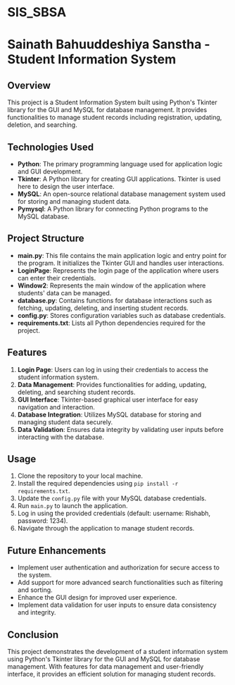 # SIS_SBSA


# Sainath Bahuuddeshiya Sanstha - Student Information System

## Overview
This project is a Student Information System built using Python's Tkinter library for the GUI and MySQL for database management. It provides functionalities to manage student records including registration, updating, deletion, and searching.

## Technologies Used
- **Python**: The primary programming language used for application logic and GUI development.
- **Tkinter**: A Python library for creating GUI applications. Tkinter is used here to design the user interface.
- **MySQL**: An open-source relational database management system used for storing and managing student data.
- **Pymysql**: A Python library for connecting Python programs to the MySQL database.

## Project Structure
- **main.py**: This file contains the main application logic and entry point for the program. It initializes the Tkinter GUI and handles user interactions.
- **LoginPage**: Represents the login page of the application where users can enter their credentials.
- **Window2**: Represents the main window of the application where students' data can be managed.
- **database.py**: Contains functions for database interactions such as fetching, updating, deleting, and inserting student records.
- **config.py**: Stores configuration variables such as database credentials.
- **requirements.txt**: Lists all Python dependencies required for the project.

## Features
1. **Login Page**: Users can log in using their credentials to access the student information system.
2. **Data Management**: Provides functionalities for adding, updating, deleting, and searching student records.
3. **GUI Interface**: Tkinter-based graphical user interface for easy navigation and interaction.
4. **Database Integration**: Utilizes MySQL database for storing and managing student data securely.
5. **Data Validation**: Ensures data integrity by validating user inputs before interacting with the database.

## Usage
1. Clone the repository to your local machine.
2. Install the required dependencies using `pip install -r requirements.txt`.
3. Update the `config.py` file with your MySQL database credentials.
4. Run `main.py` to launch the application.
5. Log in using the provided credentials (default: username: Rishabh, password: 1234).
6. Navigate through the application to manage student records.

## Future Enhancements
- Implement user authentication and authorization for secure access to the system.
- Add support for more advanced search functionalities such as filtering and sorting.
- Enhance the GUI design for improved user experience.
- Implement data validation for user inputs to ensure data consistency and integrity.

## Conclusion
This project demonstrates the development of a student information system using Python's Tkinter library for the GUI and MySQL for database management. With features for data management and user-friendly interface, it provides an efficient solution for managing student records.

